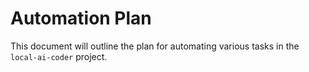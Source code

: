 # Automation Plan

This document will outline the plan for automating various tasks in the `local-ai-coder` project.
